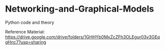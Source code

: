 # Networking-and-Graphical-Models
Python code and theory

Reference Material:
https://drive.google.com/drive/folders/1GHHYb0MxZcZFh3OLEgur03v3GEqgHnc7?usp=sharing

